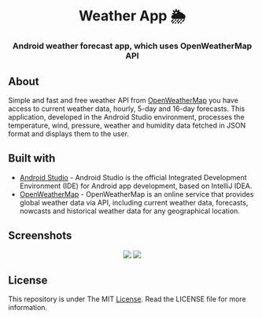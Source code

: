 <div align="center">
  <h1>Weather App 🌦</h1> 
  <h3>Android weather forecast app, which uses OpenWeatherMap API</h3>
</div>

## About
Simple and fast and free weather API from [OpenWeatherMap](https://openweathermap.org/) you have access to current weather data, hourly, 5-day and 16-day forecasts.
This application, developed in the Android Studio environment, processes the temperature, wind, pressure, weather and humidity data fetched in JSON format and displays them to the user.

## Built with

- [Android Studio](https://developer.android.com/studio) - Android Studio is the official Integrated Development Environment (IDE) for Android app development, based on IntelliJ IDEA.
- [OpenWeatherMap](https://openweathermap.org/) - OpenWeatherMap is an online service that provides global weather data via API, including current weather data, forecasts, nowcasts and historical weather data for any geographical location.



## Screenshots
<p align="center">
  <img src="https://user-images.githubusercontent.com/73629361/141157578-4e13f217-d28b-4dab-af67-79d148d4982e.png">
  <img src="https://user-images.githubusercontent.com/73629361/141157091-cb0799b2-1102-4dda-87f9-4a0c12845d49.png">
</p>

## License
This repository is under The MIT [License](https://github.com/RiteshPuvvada/WeatherApp/blob/main/LICENSE). Read the LICENSE file for more information.
